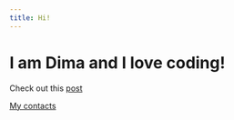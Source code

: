 ```yaml
---
title: Hi!
---
```


# I am Dima and I love coding!

Check out this [post](/blog/writing-a-compiler-backend)

[My contacts](/contacts)

